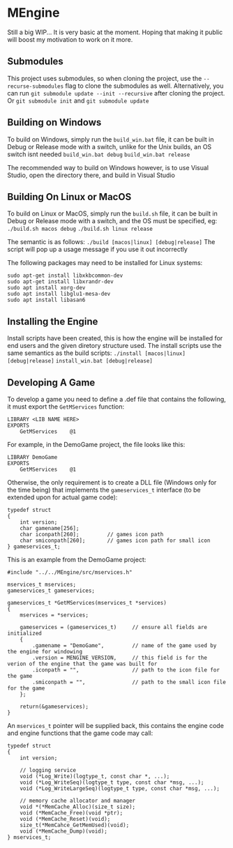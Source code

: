 # MEngine
Still a big WIP... It is very basic at the moment. Hoping that making it public will boost my motivation to work on it more.

## Submodules
This project uses submodules, so when cloning the project, use the `--recurse-submodules` flag to clone the submodules as well.
Alternatively, you can run `git submodule update --init --recursive` after cloning the project.
Or `git submodule init` and `git submodule update`

## Building on Windows
To build on Windows, simply run the `build_win.bat` file, it can be built in Debug or Release mode with a switch, unlike for the Unix builds, an OS switch isnt needed
`build_win.bat debug`
`build_win.bat release`

The recommended way to build on Windows however, is to use Visual Studio, open the directory there, and build in Visual Studio

## Building On Linux or MacOS
To build on Linux or MacOS, simply run the `build.sh` file, it can be built in Debug or Release mode with a switch, and the OS must be specified, eg:
`./build.sh macos debug`
`./build.sh linux release`

The semantic is as follows:
`./build [macos|linux] [debug|release]`
The script will pop up a usage message if you use it out incorrectly

The following packages may need to be installed for Linux systems:
```
sudo apt-get install libxkbcommon-dev
sudo apt-get install libxrandr-dev
sudo apt install xorg-dev
sudo apt install libglu1-mesa-dev
sudo apt install libasan6
```

## Installing the Engine
Install scripts have been created, this is how the engine will be installed for end users and the given diretory structure used. The install scripts use the same semantics as the build scripts:
`./install [macos|linux] [debug|release]`
`install_win.bat [debug|release]`

## Developing A Game
To develop a game you need to define a .def file that contains the following, it must export the `GetMServices` function:
```
LIBRARY <LIB NAME HERE>
EXPORTS
	GetMServices	@1
```
For example, in the DemoGame project, the file looks like this:
```
LIBRARY DemoGame
EXPORTS
	GetMServices	@1
```
Otherwise, the only requirement is to create a DLL file (Windows only for the time being) that implements the `gameservices_t` interface (to be extended upon for actual game code):
```
typedef struct
{
	int version;
	char gamename[256];
	char iconpath[260];			// games icon path
	char smiconpath[260];		// games icon path for small icon
} gameservices_t;
```
This is an example from the DemoGame project:
```
#include "../../MEngine/src/mservices.h"

mservices_t mservices;
gameservices_t gameservices;

gameservices_t *GetMServices(mservices_t *services)
{
	mservices = *services;

	gameservices = (gameservices_t)		// ensure all fields are initialized
	{
		.gamename = "DemoGame",			// name of the game used by the engine for windowing
		.version = MENGINE_VERSION,		// this field is for the verion of the engine that the game was built for
		.iconpath = "",					// path to the icon file for the game
		.smiconpath = "",				// path to the small icon file for the game
	};

	return(&gameservices);
}
```
An `mservices_t` pointer will be supplied back, this contains the engine code and engine functions that the game code may call:
```
typedef struct
{
	int version;

	// logging service
	void (*Log_Write)(logtype_t, const char *, ...);
	void (*Log_WriteSeq)(logtype_t type, const char *msg, ...);
	void (*Log_WriteLargeSeq)(logtype_t type, const char *msg, ...);

	// memory cache allocator and manager
	void *(*MemCache_Alloc)(size_t size);
	void (*MemCache_Free)(void *ptr);
	void (*MemCache_Reset)(void);
	size_t(*MemCahce_GetMemUsed)(void);
	void (*MemCache_Dump)(void);
} mservices_t;
```

